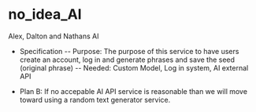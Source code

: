 # no_idea_AI
Alex, Dalton and Nathans AI

- Specification
--   Purpose: The purpose of this service to have users create an account, log in and generate phrases and save the seed (original phrase)
--   Needed: Custom Model, Log in system, AI external API

- Plan B: If no accepable AI API service is reasonable than we will move toward using a random text generator service.
